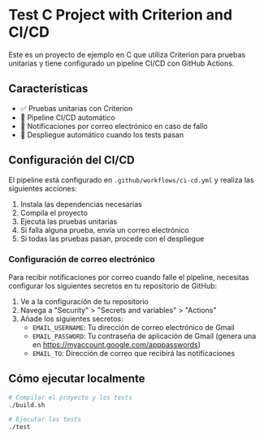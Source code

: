 # Test C Project with Criterion and CI/CD

Este es un proyecto de ejemplo en C que utiliza Criterion para pruebas unitarias y tiene configurado un pipeline CI/CD con GitHub Actions.

## Características

- ✅ Pruebas unitarias con Criterion
- 🚀 Pipeline CI/CD automático
- 📧 Notificaciones por correo electrónico en caso de fallo
- 🔄 Despliegue automático cuando los tests pasan

## Configuración del CI/CD

El pipeline está configurado en `.github/workflows/ci-cd.yml` y realiza las siguientes acciones:

1. Instala las dependencias necesarias
2. Compila el proyecto
3. Ejecuta las pruebas unitarias
4. Si falla alguna prueba, envía un correo electrónico
5. Si todas las pruebas pasan, procede con el despliegue

### Configuración de correo electrónico

Para recibir notificaciones por correo cuando falle el pipeline, necesitas configurar los siguientes secretos en tu repositorio de GitHub:

1. Ve a la configuración de tu repositorio
2. Navega a "Security" > "Secrets and variables" > "Actions"
3. Añade los siguientes secretos:
   - `EMAIL_USERNAME`: Tu dirección de correo electrónico de Gmail
   - `EMAIL_PASSWORD`: Tu contraseña de aplicación de Gmail (genera una en https://myaccount.google.com/apppasswords)
   - `EMAIL_TO`: Dirección de correo que recibirá las notificaciones

## Cómo ejecutar localmente

```bash
# Compilar el proyecto y los tests
./build.sh

# Ejecutar los tests
./test
```